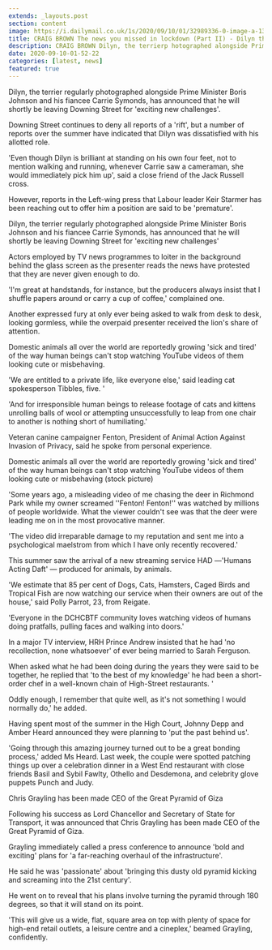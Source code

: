 ```yaml
---
extends: _layouts.post
section: content
image: https://i.dailymail.co.uk/1s/2020/09/10/01/32989336-0-image-a-13_1599698801137.jpg 
title: CRAIG BROWN The news you missed in lockdown (Part II) - Dilyn the dog is yappy, not happy, at No 10 
description: CRAIG BROWN Dilyn, the terrierp hotographed alongside Prime Minister Boris Johnson and his fiancee Carrie Symonds, announced that he will shortly be leaving Downing Street. 
date: 2020-09-10-01-52-22 
categories: [latest, news] 
featured: true 
--- 
```

Dilyn, the terrier regularly photographed alongside Prime Minister Boris Johnson and his fiancee Carrie Symonds, has announced that he will shortly be leaving Downing Street for 'exciting new challenges'. 

Downing Street continues to deny all reports of a 'rift', but a number of reports over the summer have indicated that Dilyn was dissatisfied with his allotted role. 

'Even though Dilyn is brilliant at standing on his own four feet, not to mention walking and running, whenever Carrie saw a cameraman, she would immediately pick him up', said a close friend of the Jack Russell cross.

However, reports in the Left-wing press that Labour leader Keir Starmer has been reaching out to offer him a position are said to be 'premature'.

Dilyn, the terrier regularly photographed alongside Prime Minister Boris Johnson and his fiancee Carrie Symonds, has announced that he will shortly be leaving Downing Street for 'exciting new challenges'

Actors employed by TV news programmes to loiter in the background behind the glass screen as the presenter reads the news have protested that they are never given enough to do.

'I'm great at handstands, for instance, but the producers always insist that I shuffle papers around or carry a cup of coffee,' complained one. 

Another expressed fury at only ever being asked to walk from desk to desk, looking gormless, while the overpaid presenter received the lion's share of attention.

Domestic animals all over the world are reportedly growing 'sick and tired' of the way human beings can't stop watching YouTube videos of them looking cute or misbehaving.

'We are entitled to a private life, like everyone else,' said leading cat spokesperson Tibbles, five. '

'And for irresponsible human beings to release footage of cats and kittens unrolling balls of wool or attempting unsuccessfully to leap from one chair to another is nothing short of humiliating.'

Veteran canine campaigner Fenton, President of Animal Action Against Invasion of Privacy, said he spoke from personal experience.

Domestic animals all over the world are reportedly growing 'sick and tired' of the way human beings can't stop watching YouTube videos of them looking cute or misbehaving (stock picture)

'Some years ago, a misleading video of me chasing the deer in Richmond Park while my owner screamed ''Fenton! Fenton!'' was watched by millions of people worldwide. What the viewer couldn't see was that the deer were leading me on in the most provocative manner.

'The video did irreparable damage to my reputation and sent me into a psychological maelstrom from which I have only recently recovered.'

This summer saw the arrival of a new streaming service HAD —'Humans Acting Daft' — produced for animals, by animals.

'We estimate that 85 per cent of Dogs, Cats, Hamsters, Caged Birds and Tropical Fish are now watching our service when their owners are out of the house,' said Polly Parrot, 23, from Reigate. 

'Everyone in the DCHCBTF community loves watching videos of humans doing pratfalls, pulling faces and walking into doors.'

In a major TV interview, HRH Prince Andrew insisted that he had 'no recollection, none whatsoever' of ever being married to Sarah Ferguson. 

When asked what he had been doing during the years they were said to be together, he replied that 'to the best of my knowledge' he had been a short-order chef in a well-known chain of High-Street restaurants. '

Oddly enough, I remember that quite well, as it's not something I would normally do,' he added.

Having spent most of the summer in the High Court, Johnny Depp and Amber Heard announced they were planning to 'put the past behind us'.

'Going through this amazing journey turned out to be a great bonding process,' added Ms Heard. Last week, the couple were spotted patching things up over a celebration dinner in a West End restaurant with close friends Basil and Sybil Fawlty, Othello and Desdemona, and celebrity glove puppets Punch and Judy.

Chris Grayling has been made CEO of the Great Pyramid of Giza

Following his success as Lord Chancellor and Secretary of State for Transport, it was announced that Chris Grayling has been made CEO of the Great Pyramid of Giza. 

Grayling immediately called a press conference to announce 'bold and exciting' plans for 'a far-reaching overhaul of the infrastructure'.

He said he was 'passionate' about 'bringing this dusty old pyramid kicking and screaming into the 21st century'.

He went on to reveal that his plans involve turning the pyramid through 180 degrees, so that it will stand on its point. 

'This will give us a wide, flat, square area on top with plenty of space for high-end retail outlets, a leisure centre and a cineplex,' beamed Grayling, confidently.

